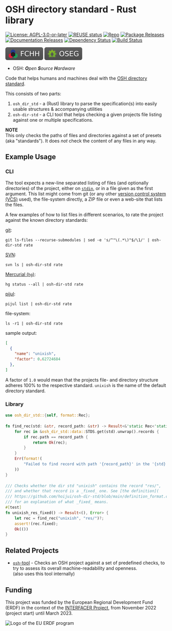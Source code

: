 <!--
SPDX-FileCopyrightText: 2022 - 2023 Robin Vobruba <hoijui.quaero@gmail.com>

SPDX-License-Identifier: CC0-1.0
-->

# OSH directory standard - Rust library

[![License: AGPL-3.0-or-later](
    https://img.shields.io/badge/License-AGPL%203.0+-blue.svg)](
    LICENSE.txt)
[![REUSE status](
    https://api.reuse.software/badge/github.com/hoijui/osh-dir-std-rs)](
    https://api.reuse.software/info/github.com/hoijui/osh-dir-std-rs)
[![Repo](
    https://img.shields.io/badge/Repo-GitHub-555555&logo=github.svg)](
    https://github.com/hoijui/osh-dir-std-rs)
[![Package Releases](
    https://img.shields.io/crates/v/osh_dir_std.svg)](
    https://crates.io/crates/osh_dir_std)
[![Documentation Releases](
    https://docs.rs/osh_dir_std/badge.svg)](
    https://docs.rs/osh_dir_std)
[![Dependency Status](
    https://deps.rs/repo/github/hoijui/osh-dir-std-rs/status.svg)](
    https://deps.rs/repo/github/hoijui/osh-dir-std-rs)
[![Build Status](
    https://github.com/hoijui/osh-dir-std-rs/workflows/build/badge.svg)](
    https://github.com/hoijui/osh-dir-std-rs/actions)

[![In cooperation with FabCity Hamburg](
    https://raw.githubusercontent.com/osegermany/tiny-files/master/res/media/img/badge-fchh.svg)](
    https://fabcity.hamburg)
[![In cooperation with Open Source Ecology Germany](
    https://raw.githubusercontent.com/osegermany/tiny-files/master/res/media/img/badge-oseg.svg)](
    https://opensourceecology.de)

* OSH: _**O**pen **S**ource **H**ardware_

Code that helps humans and machines deal with
the [OSH directory standard](
https://github.com/hoijui/osh-dir-std).

This consists of two parts:

1. `osh_dir_std` - a (Rust) library to parse the specification(s)
    into easily usable structures & accompanying utilities
2. `osh-dir-std` - a CLI tool that helps checking a given projects file listing
    against one or multiple specifications.

**NOTE** \
This only checks the paths of files and directories
against a set of presets (aka "standards").
It does _not_ check the content of any files in any way.

## Example Usage

### CLI

The tool expects a new-line separated listing of files
(and optionally directories) of the project,
either on [`stdin`](
https://en.wikipedia.org/wiki/Standard_streams#Standard_input_(stdin)),
or in a file given as the first argument.
This list might come from git
(or any other [version control system (VCS)](
https://en.wikipedia.org/wiki/Version_control) used),
the file-system directly,
a ZIP file or even a web-site that lists the files.

A few examples of how to list files in different scenarios,
to rate the project against the known directory standards:

[git](https://git-scm.com/):

```shell
git ls-files --recurse-submodules | sed -e 's/^"\(.*\)"$/\1/' | osh-dir-std rate
```

[SVN](https://subversion.apache.org/):

```shell
svn ls | osh-dir-std rate
```

[Mercurial (`hg`)](https://www.mercurial-scm.org/):

```shell
hg status --all | osh-dir-std rate
```

[pijul](https://pijul.org/):

```shell
pijul list | osh-dir-std rate
```

file-system:

```shell
ls -r1 | osh-dir-std rate
```

sample output:

```json
[
  {
    "name": "unixish",
    "factor": 0.62724684
  },
]
```

A factor of `1.0` would mean that the projects file- and directory structure
adheres 100% to the respective standard.
`unixish` is the name of the default directory standard.

### Library

```rust
use osh_dir_std::{self, format::Rec};

fn find_rec(std: &str, record_path: &str) -> Result<&'static Rec<'static>, String> {
    for rec in &osh_dir_std::data::STDS.get(std).unwrap().records {
        if rec.path == record_path {
            return Ok(rec);
        }
    }
    Err(format!(
        "Failed to find record with path '{record_path}' in the '{std}' dir standard"
    ))
}

/// Checks whether the dir std "unixish" contains the record "res/",
/// and whether that record is a _fixed_ one. See [the definition](
/// https://github.com/hoijui/osh-dir-std/blob/main/definition_format.csv)
/// for an explanation of what _fixed_ means.
#[test]
fn unixish_res_fixed() -> Result<(), Error> {
    let rec = find_rec("unixish", "res/")?;
    assert!(rec.fixed);
    Ok(())
}
```

## Related Projects

* [`osh`-tool](https://github.com/hoijui/osh-tool) -
  Checks an OSH project against a set of predefined checks,
  to try to assess its overall machine-readability and openness. \
  (also uses this tool internally)

## Funding

This project was funded by the European Regional Development Fund (ERDF)
in the context of the [INTERFACER Project](https://www.interfacerproject.eu/),
from November 2022 (project start)
until March 2023.

![Logo of the EU ERDF program](
    https://cloud.fabcity.hamburg/s/TopenKEHkWJ8j5P/download/logo-eu-erdf.png)
